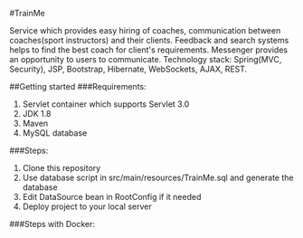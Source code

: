 #TrainMe

Service which provides easy hiring of coaches, communication between coaches(sport instructors) and their clients. Feedback and search systems helps to find the best coach for client's requirements. Messenger provides an opportunity to users to communicate. Technology stack: Spring(MVC, Security), JSP, Bootstrap, Hibernate, WebSockets, AJAX, REST.

##Getting started
###Requirements:
1. Servlet container which supports Servlet 3.0
2. JDK 1.8
3. Maven 
4. MySQL database

###Steps:
1. Clone this repository
2. Use database script in src/main/resources/TrainMe.sql and generate the database
3. Edit DataSource bean in RootConfig if it needed
4. Deploy project to your local server

###Steps with Docker:

